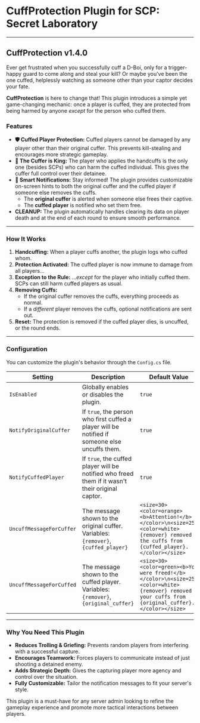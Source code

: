 # CuffProtection Plugin for SCP: Secret Laboratory

---

## CuffProtection v1.4.0

Ever get frustrated when you successfully cuff a D-Boi, only for a trigger-happy guard to come along and steal your kill? Or maybe you've been the one cuffed, helplessly watching as someone other than your captor decides your fate.

**CuffProtection** is here to change that! This plugin introduces a simple yet game-changing mechanic: once a player is cuffed, they are protected from being harmed by anyone *except* for the person who cuffed them.

### Features

*   **🛡️ Cuffed Player Protection:** Cuffed players cannot be damaged by any player other than their original cuffer. This prevents kill-stealing and encourages more strategic gameplay.
*   **🤝 The Cuffer is King:** The player who applies the handcuffs is the only one (besides SCPs) who can harm the cuffed individual. This gives the cuffer full control over their detainee.
*   **🔔 Smart Notifications:** Stay informed! The plugin provides customizable on-screen hints to both the original cuffer and the cuffed player if someone else removes the cuffs.
    *   The **original cuffer** is alerted when someone else frees their captive.
    *   The **cuffed player** is notified who set them free.
*   **CLEANUP:** The plugin automatically handles clearing its data on player death and at the end of each round to ensure smooth performance.

---

### How It Works

1.  **Handcuffing:** When a player cuffs another, the plugin logs who cuffed whom.
2.  **Protection Activated:** The cuffed player is now immune to damage from all players...
3.  **Exception to the Rule:** ...*except* for the player who initially cuffed them. SCPs can still harm cuffed players as usual.
4.  **Removing Cuffs:**
    *   If the original cuffer removes the cuffs, everything proceeds as normal.
    *   If a *different* player removes the cuffs, optional notifications are sent out.
5.  **Reset:** The protection is removed if the cuffed player dies, is uncuffed, or the round ends.

---

### Configuration

You can customize the plugin's behavior through the `Config.cs` file.

| Setting                  | Description                                                                                              | Default Value                                                                                                 |
| ------------------------ | -------------------------------------------------------------------------------------------------------- | ------------------------------------------------------------------------------------------------------------- |
| `IsEnabled`              | Globally enables or disables the plugin.                                                                 | `true`                                                                                                        |
| `NotifyOriginalCuffer`   | If `true`, the person who first cuffed a player will be notified if someone else uncuffs them.             | `true`                                                                                                        |
| `NotifyCuffedPlayer`     | If `true`, the cuffed player will be notified who freed them if it wasn't their original captor.            | `true`                                                                                                        |
| `UncuffMessageForCuffer` | The message shown to the original cuffer. Variables: `{remover}`, `{cuffed_player}`                        | `<size=30><color=orange><b>Attention!</b></color>\n<size=25><color=white>{remover} removed the cuffs from {cuffed_player}.</color></size>` |
| `UncuffMessageForCuffed` | The message shown to the cuffed player. Variables: `{remover}`, `{original_cuffer}`                      | `<size=30><color=green><b>You were freed!</b></color>\n<size=25><color=white>{remover} removed your cuffs from {original_cuffer}.</color></size>` |

---

### Why You Need This Plugin

*   **Reduces Trolling & Griefing:** Prevents random players from interfering with a successful capture.
*   **Encourages Teamwork:** Forces players to communicate instead of just shooting a detained enemy.
*   **Adds Strategic Depth:** Gives the capturing player more agency and control over the situation.
*   **Fully Customizable:** Tailor the notification messages to fit your server's style.

This plugin is a must-have for any server admin looking to refine the gameplay experience and promote more tactical interactions between players.

